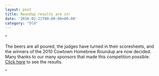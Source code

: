 ```yaml
---
layout: post
title: Roundup results are in!
date: '2010-02-21T00:00:00+00:00'
category: "Old"
---
```

"<p>The beers are all poured&#44; the judges have turned in their scoresheets&#44; and the winners of the 2010 Cowtown Homebrew Roundup are now decided.&#160; Many thanks to our many sponsors that made this competition possible.&#160; <a target="_self" href="http://www.yeastwranglers.ca/NMP/Roundup10/tabid/353/Default.aspx">Click here</a> to see the results.</p>"
